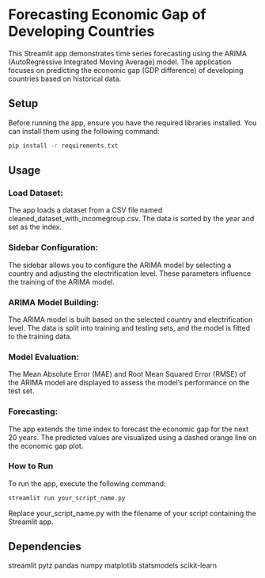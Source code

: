 # Forecasting Economic Gap of Developing Countries

This Streamlit app demonstrates time series forecasting using the ARIMA (AutoRegressive Integrated Moving Average) model. The application focuses on predicting the economic gap (GDP difference) of developing countries based on historical data.

## Setup

Before running the app, ensure you have the required libraries installed. You can install them using the following command:

```bash
pip install -r requirements.txt
```

## Usage
### Load Dataset:
The app loads a dataset from a CSV file named cleaned_dataset_with_incomegroup.csv. The data is sorted by the year and set as the index.

### Sidebar Configuration:
The sidebar allows you to configure the ARIMA model by selecting a country and adjusting the electrification level. These parameters influence the training of the ARIMA model.

### ARIMA Model Building:
The ARIMA model is built based on the selected country and electrification level. The data is split into training and testing sets, and the model is fitted to the training data.

### Model Evaluation:
The Mean Absolute Error (MAE) and Root Mean Squared Error (RMSE) of the ARIMA model are displayed to assess the model’s performance on the test set.

### Forecasting:
The app extends the time index to forecast the economic gap for the next 20 years. The predicted values are visualized using a dashed orange line on the economic gap plot.

### How to Run
To run the app, execute the following command:

```bash
streamlit run your_script_name.py
```

Replace your_script_name.py with the filename of your script containing the Streamlit app.

## Dependencies
streamlit
pytz
pandas
numpy
matplotlib
statsmodels
scikit-learn
